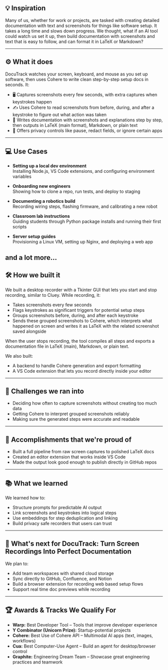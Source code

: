 ## 💡 Inspiration  
Many of us, whether for work or projects, are tasked with creating detailed documentation with text and screenshots for things like software setup. It takes a long time and slows down progress. We thought, what if an AI tool could watch us set it up, then build documentation with screenshots and text that is easy to follow, and can format it in LaTeX or Markdown?

---

## ⚙️ What it does  
DocuTrack watches your screen, keyboard, and mouse as you set up software, then uses Cohere to write clean step-by-step setup docs in seconds. It:  
- 🖥️ Captures screenshots every few seconds, with extra captures when keystrokes happen  
- ✍️ Uses Cohere to read screenshots from before, during, and after a keystroke to figure out what action was taken  
- 📄 Writes documentation with screenshots and explanations step by step, then outputs in LaTeX (main format), Markdown, or plain text  
- 🧠 Offers privacy controls like pause, redact fields, or ignore certain apps  

---
## 💻 Use Cases
- **Setting up a local dev environment**  
  Installing Node.js, VS Code extensions, and configuring environment variables

- **Onboarding new engineers**  
  Showing how to clone a repo, run tests, and deploy to staging

- **Documenting a robotics build**  
  Recording wiring steps, flashing firmware, and calibrating a new robot

- **Classroom lab instructions**  
  Guiding students through Python package installs and running their first scripts

- **Server setup guides**  
  Provisioning a Linux VM, setting up Nginx, and deploying a web app

and a lot more...
--
## 🛠️ How we built it  
We built a desktop recorder with a Tkinter GUI that lets you start and stop recording, similar to Cluey. While recording, it:  
- Takes screenshots every few seconds  
- Flags keystrokes as significant triggers for potential setup steps  
- Groups screenshots before, during, and after each keystroke  
- Sends these grouped screenshots to Cohere, which interprets what happened on screen and writes it as LaTeX with the related screenshot saved alongside  

When the user stops recording, the tool compiles all steps and exports a documentation file in LaTeX (main), Markdown, or plain text.  

We also built:  
- A backend to handle Cohere generation and export formatting  
- A VS Code extension that lets you record directly inside your editor  

---

## 🧩 Challenges we ran into  
- Deciding how often to capture screenshots without creating too much data  
- Getting Cohere to interpret grouped screenshots reliably  
- Making sure the generated steps were accurate and readable  

---

## 🏅 Accomplishments that we're proud of  
- Built a full pipeline from raw screen captures to polished LaTeX docs  
- Created an editor extension that works inside VS Code  
- Made the output look good enough to publish directly in GitHub repos  

---

## 📚 What we learned  
We learned how to:  
- Structure prompts for predictable AI output  
- Link screenshots and keystrokes into logical steps  
- Use embeddings for step deduplication and linking  
- Build privacy safe recorders that users can trust  

---

## 🚀 What's next for DocuTrack: Turn Screen Recordings Into Perfect Documentation  
We plan to:  
- Add team workspaces with shared cloud storage  
- Sync directly to GitHub, Confluence, and Notion  
- Build a browser extension for recording web based setup flows  
- Support real time doc previews while recording  

---

## 🏆 Awards & Tracks We Qualify For  
- **Warp:** Best Developer Tool – Tools that improve developer experience  
- **Y Combinator (Unicorn Prize):** Startup-potential projects  
- **Cohere:** Best Use of Cohere API – Multimodal AI apps (text, images, workflows)  
- **Cua:** Best Computer-Use Agent – Build an agent for desktop/browser control  
- **Graphite:** Engineering Dream Team – Showcase great engineering practices and teamwork  

